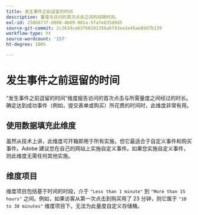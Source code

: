 ```yaml
---
title: 发生事件之前逗留的时间
description: 量度与访问的首次点击之间的间隔时间。
exl-id: 2586673f-d908-4b69-901a-5fafe635d0d5
source-git-commit: 2c363dce63768101356a6f43ea1e45ae8dd7b139
workflow-type: ht
source-wordcount: '157'
ht-degree: 100%

---
```


# 发生事件之前逗留的时间

“发生事件之前逗留的时间”维度报告访问的首次点击与所需量度之间经过的时长。确定达到成功事件（例如，提交表单或购买）所花费的时间时，此维度非常有用。

## 使用数据填充此维度

虽然从技术上讲，此维度可开箱即用于所有实施，但它最适合于自定义事件和购买事件。Adobe 建议您在自己的网站上实施自定义事件。如果您实施自定义事件，则此维度无需任何其他实施。

## 维度项目

维度项目包括基于时间的时段，介于 `"Less than 1 minute"` 到 `"More than 15 hours"` 之间。例如，如果访客从第一次点击到购买用了 23 分钟，则它属于 `"10 to 30 minutes"` 维度项目下。无法为此量度自定义存储桶。
